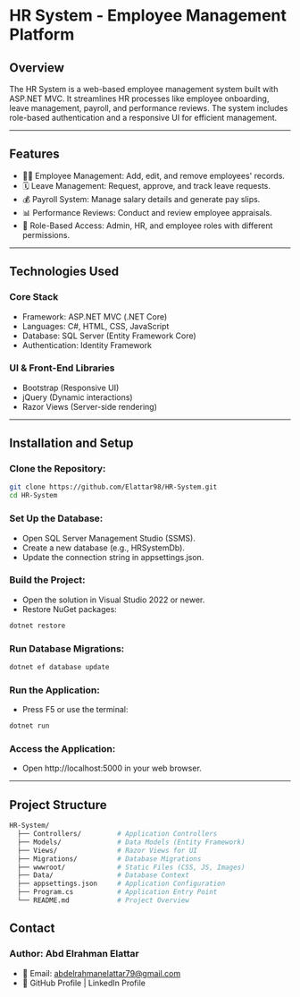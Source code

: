 # HR System - Employee Management Platform
## Overview
The HR System is a web-based employee management system built with ASP.NET MVC. It streamlines HR processes like employee onboarding, leave management, payroll, and performance reviews. The system includes role-based authentication and a responsive UI for efficient management.

---

## Features
- 🧑‍💼 Employee Management: Add, edit, and remove employees' records.
- 🗓️ Leave Management: Request, approve, and track leave requests.
- 💰 Payroll System: Manage salary details and generate pay slips.
- 📊 Performance Reviews: Conduct and review employee appraisals.
- 🔐 Role-Based Access: Admin, HR, and employee roles with different permissions.

---

## Technologies Used
### Core Stack
- Framework: ASP.NET MVC (.NET Core)
- Languages: C#, HTML, CSS, JavaScript
- Database: SQL Server (Entity Framework Core)
- Authentication: Identity Framework
### UI & Front-End Libraries
- Bootstrap (Responsive UI)
- jQuery (Dynamic interactions)
- Razor Views (Server-side rendering)

---

## Installation and Setup
### Clone the Repository:

```bash
git clone https://github.com/Elattar98/HR-System.git
cd HR-System
```
### Set Up the Database:

- Open SQL Server Management Studio (SSMS).
- Create a new database (e.g., HRSystemDb).
- Update the connection string in appsettings.json.

### Build the Project:

- Open the solution in Visual Studio 2022 or newer.
- Restore NuGet packages:
```bash
dotnet restore
```
### Run Database Migrations:

```bash
dotnet ef database update
```
### Run the Application:

- Press F5 or use the terminal:
```bash
dotnet run
```
### Access the Application:
- Open http://localhost:5000 in your web browser.

---

## Project Structure
```bash
HR-System/
  ├── Controllers/         # Application Controllers
  ├── Models/              # Data Models (Entity Framework)
  ├── Views/               # Razor Views for UI
  ├── Migrations/          # Database Migrations
  ├── wwwroot/             # Static Files (CSS, JS, Images)
  ├── Data/                # Database Context
  ├── appsettings.json     # Application Configuration
  ├── Program.cs           # Application Entry Point
  └── README.md            # Project Overview
```

## Contact
### Author: Abd Elrahman Elattar
- 📧 Email: abdelrahmanelattar79@gmail.com
- 🔗 GitHub Profile | LinkedIn Profile

